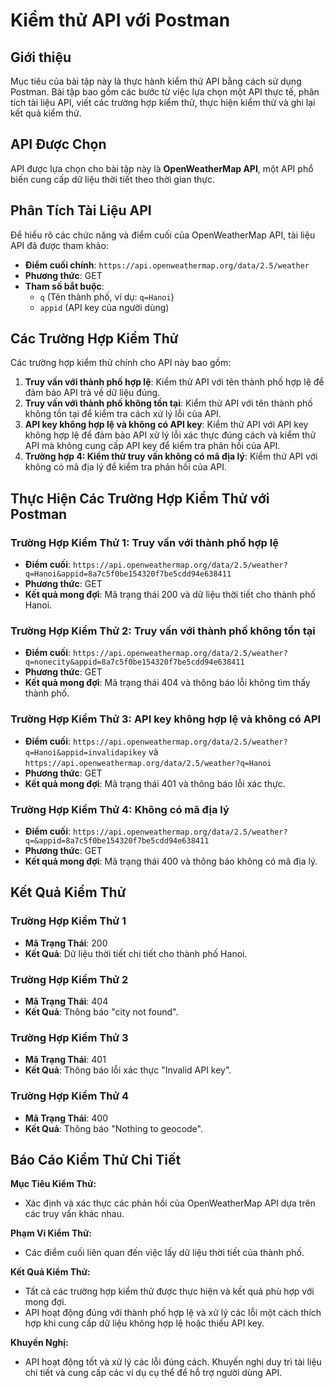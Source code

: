 # Kiểm thử API với Postman

## Giới thiệu
Mục tiêu của bài tập này là thực hành kiểm thử API bằng cách sử dụng Postman. Bài tập bao gồm các bước từ việc lựa chọn một API thực tế, phân tích tài liệu API, viết các trường hợp kiểm thử, thực hiện kiểm thử và ghi lại kết quả kiểm thử.

## API Được Chọn
API được lựa chọn cho bài tập này là **OpenWeatherMap API**, một API phổ biến cung cấp dữ liệu thời tiết theo thời gian thực.

## Phân Tích Tài Liệu API
Để hiểu rõ các chức năng và điểm cuối của OpenWeatherMap API, tài liệu API đã được tham khảo:
- **Điểm cuối chính**: `https://api.openweathermap.org/data/2.5/weather`
- **Phương thức**: GET
- **Tham số bắt buộc**:
  - `q` (Tên thành phố, ví dụ: `q=Hanoi`)
  - `appid` (API key của người dùng)

## Các Trường Hợp Kiểm Thử
Các trường hợp kiểm thử chính cho API này bao gồm:
1. **Truy vấn với thành phố hợp lệ**: Kiểm thử API với tên thành phố hợp lệ để đảm bảo API trả về dữ liệu đúng.
2. **Truy vấn với thành phố không tồn tại**: Kiểm thử API với tên thành phố không tồn tại để kiểm tra cách xử lý lỗi của API.
3. **API key không hợp lệ và không có API key**: Kiểm thử API với API key không hợp lệ để đảm bảo API xử lý lỗi xác thực đúng cách và kiểm thử API mà không cung cấp API key để kiểm tra phản hồi của API.
4. **Trường hợp 4: Kiểm thử truy vấn không có mã địa lý**: Kiểm thử API với không có mã địa lý để kiểm tra phản hồi của API.

## Thực Hiện Các Trường Hợp Kiểm Thử với Postman

### Trường Hợp Kiểm Thử 1: Truy vấn với thành phố hợp lệ
- **Điểm cuối**: `https://api.openweathermap.org/data/2.5/weather?q=Hanoi&appid=8a7c5f0be154320f7be5cdd94e638411`
- **Phương thức**: GET
- **Kết quả mong đợi**: Mã trạng thái 200 và dữ liệu thời tiết cho thành phố Hanoi.

### Trường Hợp Kiểm Thử 2: Truy vấn với thành phố không tồn tại
- **Điểm cuối**: `https://api.openweathermap.org/data/2.5/weather?q=nonecity&appid=8a7c5f0be154320f7be5cdd94e638411`
- **Phương thức**: GET
- **Kết quả mong đợi**: Mã trạng thái 404 và thông báo lỗi không tìm thấy thành phố.

### Trường Hợp Kiểm Thử 3: API key không hợp lệ và không có API
- **Điểm cuối**: `https://api.openweathermap.org/data/2.5/weather?q=Hanoi&appid=invalidapikey` và `https://api.openweathermap.org/data/2.5/weather?q=Hanoi`
- **Phương thức**: GET
- **Kết quả mong đợi**: Mã trạng thái 401 và thông báo lỗi xác thực.

### Trường Hợp Kiểm Thử 4: Không có mã địa lý
- **Điểm cuối**: `https://api.openweathermap.org/data/2.5/weather?q=&appid=8a7c5f0be154320f7be5cdd94e638411`
- **Phương thức**: GET
- **Kết quả mong đợi**: Mã trạng thái 400 và thông báo không có mã địa lý.

## Kết Quả Kiểm Thử

### Trường Hợp Kiểm Thử 1
- **Mã Trạng Thái**: 200
- **Kết Quả**: Dữ liệu thời tiết chi tiết cho thành phố Hanoi.

### Trường Hợp Kiểm Thử 2
- **Mã Trạng Thái**: 404
- **Kết Quả**: Thông báo "city not found".

### Trường Hợp Kiểm Thử 3
- **Mã Trạng Thái**: 401
- **Kết Quả**: Thông báo lỗi xác thực "Invalid API key".

### Trường Hợp Kiểm Thử 4
- **Mã Trạng Thái**: 400
- **Kết Quả**: Thông báo "Nothing to geocode".

## Báo Cáo Kiểm Thử Chi Tiết

**Mục Tiêu Kiểm Thử:**
- Xác định và xác thực các phản hồi của OpenWeatherMap API dựa trên các truy vấn khác nhau.

**Phạm Vi Kiểm Thử:**
- Các điểm cuối liên quan đến việc lấy dữ liệu thời tiết của thành phố.

**Kết Quả Kiểm Thử:**
- Tất cả các trường hợp kiểm thử được thực hiện và kết quả phù hợp với mong đợi.
- API hoạt động đúng với thành phố hợp lệ và xử lý các lỗi một cách thích hợp khi cung cấp dữ liệu không hợp lệ hoặc thiếu API key.

**Khuyến Nghị:**
- API hoạt động tốt và xử lý các lỗi đúng cách. Khuyến nghị duy trì tài liệu chi tiết và cung cấp các ví dụ cụ thể để hỗ trợ người dùng API.
